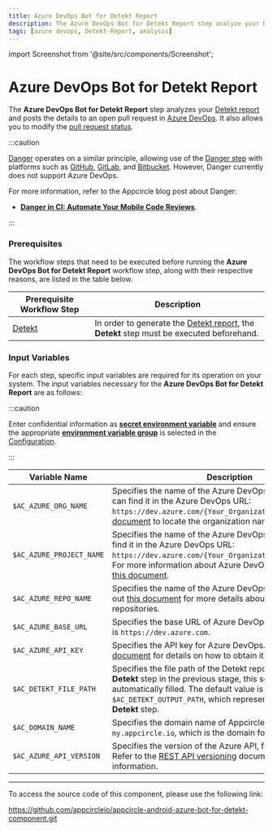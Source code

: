 ```yaml
---
title: Azure DevOps Bot for Detekt Report
description: The Azure DevOps Bot for Detekt Report step analyze your Detekt report and post the report details within the opened pull request in Azure DevOps.
tags: [azure devops, Detekt-Report, analysis]
---
```


import Screenshot from '@site/src/components/Screenshot';

# Azure DevOps Bot for Detekt Report

The **Azure DevOps Bot for Detekt Report** step analyzes your [Detekt report](https://detekt.dev/docs/introduction/reporting/) and posts the details to an open pull request in [Azure DevOps](https://learn.microsoft.com/en-us/azure/devops/). It also allows you to modify the [pull request status](https://learn.microsoft.com/en-us/rest/api/azure/devops/git/pull-request-statuses).

:::caution

[Danger](https://danger.systems/) operates on a similar principle, allowing use of the [Danger step](https://docs.appcircle.io/workflows/common-workflow-steps/#code-reviews-with-danger) with platforms such as [GitHub](https://github.com/), [GitLab](https://about.gitlab.com/), and [Bitbucket](https://bitbucket.org/product/guides/getting-started/overview#a-brief-overview-of-bitbucket). However, Danger currently does not support Azure DevOps.

For more information, refer to the Appcircle blog post about Danger:

- [**Danger in CI: Automate Your Mobile Code Reviews**](https://appcircle.io/blog/danger-in-ci-automate-your-mobile-code-reviews).

:::

### Prerequisites

The workflow steps that need to be executed before running the **Azure DevOps Bot for Detekt Report** workflow step, along with their respective reasons, are listed in the table below.

| Prerequisite Workflow Step                                                            | Description                                                                                                                                 |
| ------------------------------------------------------------------------------------- | ------------------------------------------------------------------------------------------------------------------------------------------- |
| [Detekt](https://docs.appcircle.io/workflows/android-specific-workflow-steps/#detekt) | In order to generate the [Detekt report](https://detekt.dev/docs/introduction/reporting/), the **Detekt** step must be executed beforehand. |

<Screenshot url='https://cdn.appcircle.io/docs/assets/android-workflow-components-azure-bot-for-detekt-report_1.png'/>

### Input Variables

For each step, specific input variables are required for its operation on your system. The input variables necessary for the **Azure DevOps Bot for Detekt Report** are as follows:

<Screenshot url='https://cdn.appcircle.io/docs/assets/android-workflow-components-azure-bot-for-detekt-report_2.png'/>

:::caution

Enter confidential information as [**secret environment variable**](https://docs.appcircle.io/environment-variables/managing-variables#adding-key-and-text-based-value-pairs) and ensure the appropriate [**environment variable group**](https://docs.appcircle.io/environment-variables/managing-variables#using-environment-variable-groups-in-builds) is selected in the [Configuration](https://docs.appcircle.io/build/build-profile-configuration/).

:::

| Variable Name            | Description                                                                                                                                                                                                                                                                                                                                                                           | Status   |
| ------------------------ | ------------------------------------------------------------------------------------------------------------------------------------------------------------------------------------------------------------------------------------------------------------------------------------------------------------------------------------------------------------------------------------- | -------- |
| `$AC_AZURE_ORG_NAME`     | Specifies the name of the Azure DevOps organization. You can find it in the Azure DevOps URL: `https://dev.azure.com/{Your_Organization}`. Check out [this document](https://learn.microsoft.com/en-us/answers/questions/1080972/find-organization-name) to locate the organization name.                                                                                             | Required |
| `$AC_AZURE_PROJECT_NAME` | Specifies the name of the Azure DevOps project. You can find it in the Azure DevOps URL: `https://dev.azure.com/{Your_Organization}/{Your_Project}`. For more information about Azure DevOps projects, refer to [this document](https://learn.microsoft.com/en-us/azure/devops/user-guide/project-admin-tutorial?toc=%2Fazure%2Fdevops%2Forganizations%2Ftoc.json&view=azure-devops). | Required |
| `$AC_AZURE_REPO_NAME`    | Specifies the name of the Azure DevOps repository. Check out [this document](https://learn.microsoft.com/en-us/azure/devops/repos/git/repository-settings) for more details about Azure DevOps repositories.                                                                                                                                                                          | Required |
| `$AC_AZURE_BASE_URL`     | Specifies the base URL of Azure DevOps. The default value is `https://dev.azure.com`.                                                                                                                                                                                                                                                                                                 | Required |
| `$AC_AZURE_API_KEY`      | Specifies the API key for Azure DevOps. Refer to [this document](https://learn.microsoft.com/en-us/azure/devops/organizations/accounts/use-personal-access-tokens-to-authenticate) for details on how to obtain it.                                                                                                                                                                   | Required |
| `$AC_DETEKT_FILE_PATH`   | Specifies the file path of the Detekt report. If you used the **Detekt** step in the previous stage, this section will be automatically filled. The default value is `$AC_DETEKT_OUTPUT_PATH`, which represents the output of the **Detekt** step.                                                                                                                                    | Required |
| `$AC_DOMAIN_NAME`        | Specifies the domain name of Appcircle. The default value is `my.appcircle.io`, which is the domain for Appcircle Cloud.                                                                                                                                                                                                                                                              | Required |
| `$AC_AZURE_API_VERSION`  | Specifies the version of the Azure API, for example: `7.1`. Refer to the [REST API versioning](https://learn.microsoft.com/en-us/azure/devops/integrate/concepts/rest-api-versioning) document for more information.                                                                                                                                                                  | Required |

---

To access the source code of this component, please use the following link:

https://github.com/appcircleio/appcircle-android-azure-bot-for-detekt-component.git
